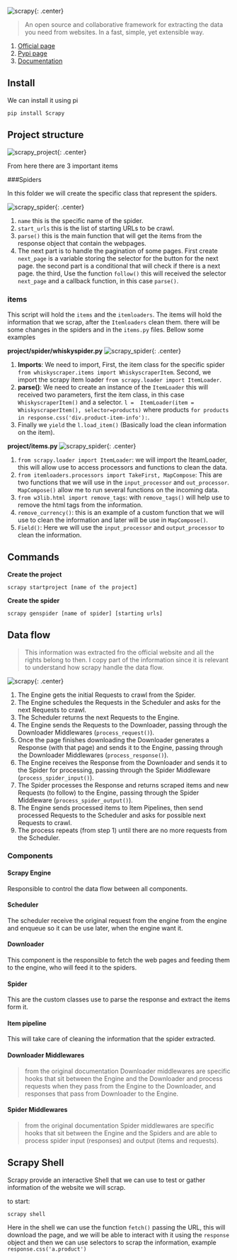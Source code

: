 ![scrapy](images/scrapy.png){: .center}

> An open source and collaborative framework for extracting the data you need from websites.
In a fast, simple, yet extensible way.

1. [Official page](https://scrapy.org/)
2. [Pypi page](https://pypi.org/project/Scrapy/)
3. [Documentation](https://docs.scrapy.org/en/latest/)

## Install

We can install it using pi
```
pip install Scrapy
```

## Project structure

![scrapy_project](images/scrapy_project_tree.png){: .center}

From here there are 3 important items

###Spiders

In this folder we will create the specific class that represent the spiders.

![scrapy_spider](images/scrapy_spider.png){: .center}

1. `name` this is the specific name of the spider.
2. `start_urls` this is the list of starting URLs to be crawl.
3. `parse()` this is the main function that will get the items from the response object that contain the webpages.
4. The next part is to handle the pagination of some pages. First create `next_page` is a variable storing the selector for the button for the next page. the second part is a conditional that will check if there is a next page. the third, Use the function `follow()` this will received the selector `next_page` and a callback function, in this case `parse()`.

### items

This script will hold the `items` and the `itemloaders`.
The items will hold the information that we scrap, after the `Itemloaders` clean them. there will be some changes in the spiders and in the `items.py` files.
Bellow some examples

**project/spider/whiskyspider.py**
![scrapy_spider](images/scrapy_spider_001.png){: .center}

1. **Imports**: We need to import, First, the item class for the specific spider `from whiskyscraper.items import WhiskyscraperItem`. Second, we import the scrapy item loader `from scrapy.loader import ItemLoader`.
2. **parse()**: We need to create an instance of the `ItemLoader` this will received two parameters, first the item class, in this case `WhiskyscraperItem()` and a selector. `l =  ItemLoader(item = WhiskyscraperItem(), selector=products)` where products `for products in response.css('div.product-item-info'):`.
3. Finally we `yield` the `l.load_item()` (Basically load the clean information on the item).

**project/items.py**
![scrapy_spider](images/scrapy_spider_002.png){: .center}

1. `from scrapy.loader import ItemLoader`: we will import the IteamLoader, this will allow use to access processors and functions to clean the data.
2. `from itemloaders.processors import TakeFirst, MapCompose`: This are two functions that we will use in the `input_processor` and `out_processor`. `MapCompose()` allow me to run several functions on the incoming data.
3. `from w3lib.html import remove_tags`: with `remove_tags()` will help use to remove the html tags from the information.
4. `remove_currency()`: this is an example of a custom function that we will use to clean the information and later will be use in `MapCompose()`.
5. `Field()`: Here we will use the `input_processor` and `output_processor` to clean the information.

## Commands

**Create the project**
```
scrapy startproject [name of the project]
```

**Create the spider**
```
scrapy genspider [name of spider] [starting urls]
```


## Data flow
> This information was extracted fro  the official website and all the rights belong to then. I copy part of the information since it is relevant to understand how scrapy handle the data flow.

![scrapy](images/scrapy_architecture_01.png){: .center}

1. The Engine gets the initial Requests to crawl from the Spider.
2. The Engine schedules the Requests in the Scheduler and asks for the next Requests to crawl.
3. The Scheduler returns the next Requests to the Engine.
4. The Engine sends the Requests to the Downloader, passing through the Downloader Middlewares (`process_request()`).
5. Once the page finishes downloading the Downloader generates a Response (with that page) and sends it to the Engine, passing through the Downloader Middlewares (`process_response()`).
6. The Engine receives the Response from the Downloader and sends it to the Spider for processing, passing through the Spider Middleware (`process_spider_input()`).
7. The Spider processes the Response and returns scraped items and new Requests (to follow) to the Engine, passing through the Spider Middleware (`process_spider_output()`).
8. The Engine sends processed items to Item Pipelines, then send processed Requests to the Scheduler and asks for possible next Requests to crawl.
9. The process repeats (from step 1) until there are no more requests from the Scheduler.


### Components

#### Scrapy Engine
Responsible to control the data flow  between all components.

#### Scheduler
The scheduler receive the original request from the engine from the engine and enqueue so it can be use later, when the engine want it.

#### Downloader
This component is the responsible to fetch the web pages and feeding them to the engine, who will feed it to the spiders.

#### Spider
This are the custom classes use to parse the response and extract the items form it.

#### Item pipeline
This will take care of cleaning the information that the spider extracted.

#### Downloader Middlewares
> from the original documentation
Downloader middlewares are specific hooks that sit between the Engine and the Downloader and process requests when they pass from the Engine to the Downloader, and responses that pass from Downloader to the Engine.

#### Spider Middlewares
> from the original documentation
Spider middlewares are specific hooks that sit between the Engine and the Spiders and are able to process spider input (responses) and output (items and requests).


## Scrapy Shell

Scrapy provide an interactive Shell that we can use to test or gather information of the website we will scrap.

to start:
```
scrapy shell
```

Here in the shell we can use the  function `fetch()` passing the URL, this will download the page, and we will be able to interact with it using the `response` object and then we can use selectors to scrap the information, example `response.css('a.product')`
